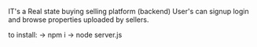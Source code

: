 IT's a Real state buying selling platform (backend) 
User's can signup login and browse properties uploaded by sellers.

to install:
-> npm i 
-> node server.js 
